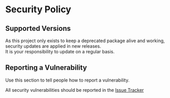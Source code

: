 # Security Policy

## Supported Versions

As this project only exists to keep a deprecated package alive and working, security updates are applied in new releases.  
It is your responsibility to update on a regular basis.

## Reporting a Vulnerability

Use this section to tell people how to report a vulnerability.

All security vulnerabilities should be reported in the [Issue Tracker](https://github.com/avryhof/djangocms-forms/issues)
